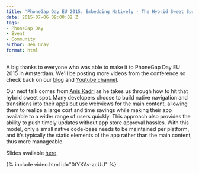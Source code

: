 ```yaml
---
title: 'PhoneGap Day EU 2015: Embedding Natively - The Hybrid Sweet Spot'
date: 2015-07-06 09:00:02 Z
tags:
- PhoneGap Day
- Event
- Community
author: Jen Gray
format: html
---
```


A big thanks to everyone who was able to make it to PhoneGap Day EU 2015 in Amsterdam. We'll be posting more videos from the conference so check back on our [blog](https://phonegap.com/blog/tag/phonegap-day/) and [Youtube channel](https://www.youtube.com/user/PhoneGap).

Our next talk comes from [Anis Kadri](https://twitter.com/aniskadri) as he takes us through how to hit that hybrid sweet spot. Many developers choose to build native navigation and transitions into their apps but use webviews for the main content, allowing them to realize a large cost and time savings while making their app available to a wider range of users quickly. This approach also provides the ability to push timely updates without app store approval hassles. With this model, only a small native code-base needs to be maintained per platform, and it’s typically the static elements of the app rather than the main content, thus more manageable.

Slides available [here](https://docs.google.com/presentation/d/1k9G05Q0Z4y2mgoJsH019Zh1GMZy8tEWk0zvHyxskKYo/edit#slide=id.p)

{% include video.html id="0tYXAv-zcUU" %}
